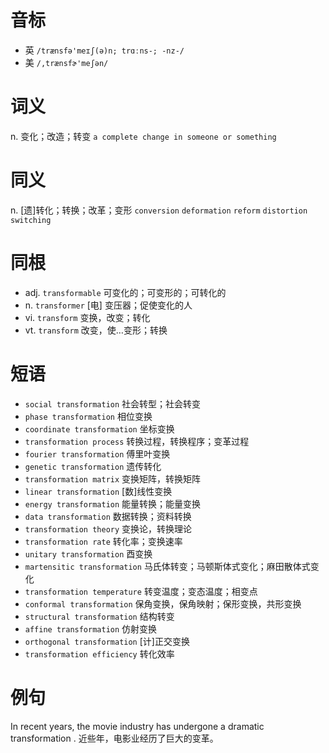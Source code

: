 # 音标

- 英 `/trænsfə'meɪʃ(ə)n; trɑːns-; -nz-/`
- 美 `/,trænsfɚ'meʃən/`

# 词义

n. 变化；改造；转变
`a complete change in someone or something`

# 同义

n. [遗]转化；转换；改革；变形
`conversion` `deformation` `reform` `distortion` `switching`

# 同根

- adj. `transformable` 可变化的；可变形的；可转化的
- n. `transformer` [电] 变压器；促使变化的人
- vi. `transform` 变换，改变；转化
- vt. `transform` 改变，使…变形；转换

# 短语

- `social transformation` 社会转型；社会转变
- `phase transformation` 相位变换
- `coordinate transformation` 坐标变换
- `transformation process` 转换过程，转换程序；变革过程
- `fourier transformation` 傅里叶变换
- `genetic transformation` 遗传转化
- `transformation matrix` 变换矩阵，转换矩阵
- `linear transformation` [数]线性变换
- `energy transformation` 能量转换；能量变换
- `data transformation` 数据转换；资料转换
- `transformation theory` 变换论，转换理论
- `transformation rate` 转化率；变换速率
- `unitary transformation` 酉变换
- `martensitic transformation` 马氏体转变；马顿斯体式变化；麻田散体式变化
- `transformation temperature` 转变温度；变态温度；相变点
- `conformal transformation` 保角变换，保角映射；保形变换，共形变换
- `structural transformation` 结构转变
- `affine transformation` 仿射变换
- `orthogonal transformation` [计]正交变换
- `transformation efficiency` 转化效率

# 例句

In recent years, the movie industry has undergone a dramatic transformation .
近些年，电影业经历了巨大的变革。


